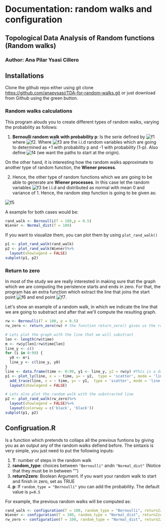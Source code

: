# Documentation: random walks and configuration


## Topological Data Analysis of Random functions (Random walks)
### Author: Ana Pilar Ysasi Cillero


## Installations

Clone the github repo either using git clone <https://github.com/anapysasi/TDA-for-random-walks.git> or just download from Github using the green button.

### Random walks calculations

This program alouds you to create different types of random walks, varying the probability as follows:  

1. __Bernoulli random walk with probability p__: Is the serie defined by ![f1] where  ![f2]. Where  ![f3] are the i.i.d random variables which are going to determined as +1 with probability p and -1 with probability (1-p). Also define  ![f4] (we want the paths to start at the origin). 

On the other hand, it is interesting how the random walks approximate to another type of random function, the __Wiener process__. 

2. Hence, the other type of random functions which we are going to be able to generate are __Wiener processes__. In this case let the random variables ![f3] be i.i.d and distributed as normal with mean 0 and variance of 1. Hence, the random step function is going to be given as: 

![f5]

A example for both cases would be:

```R
rand_walk <- Bernoulli(T = 100,p = 0.5)
Wiener <- Normal_dist(T = 100)
```

If you want to visualize them, you can plot them by using ```plot_rand_walk()```
```R
p1 <- plot_rand_walk(rand_walk) 
p2 <- plot_rand_walk(Wiener)%>%
  layout(showlegend = FALSE)
subplot(p1, p2)
```


### Return to zero

In most of the study we are really interested in making sure that the graph which we are computing the peristence starts and ends in zero. For that, the program has an extra function which extract the line that joins the start point ![f6]  and end point ![f7]. 

Let's show an example of a random walk, in which we indicate the line that we are going to substract and after that we'll compute the resulting graph.

```R
rw <- Bernoulli(T = 100, p = 0.5)
rw_zero <- return_zero(rw) # the function return_zero() gives us the random walk after subtracting the correspondent line

# Lets plot the graph with the line that we will substract
len <- length(rw$time)
m <- rw$y[len]/rw$time[len]
line_y <- c()
for (i in 0:99) {
  y0 <- m*i
  line_y <- c(line_y, y0)
}
line <- data.frame(time <- 0:99, y1 <- line_y, y2 = rw$y) #This is a data frame with the line and the random walk
p1 <- plot_ly(line, x = ~ time, y= ~ y2,  type = 'scatter', mode = 'line', name = "random walk")%>%
  add_trace(line, x = ~ time, y= ~ y1,  type = 'scatter', mode = 'line', name = "line")%>%
  layout(showlegend = FALSE)

# Lets also plot the random walk with the substracted line
p2 <- plot_rand_walk(rw_zero)%>%
  layout(showlegend = FALSE)%>%
  layout(colorway = c('black', 'black')) 
subplot(p1, p2)
```


## Configruation.R

Is a function which pretends to collaps all the previous funtions by giving you as an output any of the random walks defiend before. The sintaxis is very simple, you just need to put the following inputs:

1. __T__: number of steps in the random walk
2. __random_type__: choices between ```"Bernoulli"``` andn ```"Normal_dist"``` (Notice that they must be in between "")
3. __return2zero__: Boolean Argument. If you want your random walk to start and finish in zero, set as TRUE
4. __p__: If ```random_type = "Bernoulli"``` you can add the probability. The default value is ```p=0.5```

For example, the previous random walks will be computed as:
```R
rand_walk <- configuration(T = 100, random_type = "Bernoulli", return2zero = FALSE, p = 0.5) 
Wiener <- configuration(T = 100, random_type = "Normal_dist", return2zero = FALSE) 
rw_zero <- configuration(T = 100, random_type = "Normal_dist", return2zero = TRUE) 
```

[f1]: http://chart.apis.google.com/chart?cht=tx&chl=\\{S_{n}\\}
[f2]: http://chart.apis.google.com/chart?cht=tx&chl=S_n=\\sum_{i=1}^{n}Z_n
[f3]: http://chart.apis.google.com/chart?cht=tx&chl=Z_n
[f4]: http://chart.apis.google.com/chart?cht=tx&chl=Z_0=0 
[f5]: http://chart.apis.google.com/chart?cht=tx&chl=S_n(t)=\\frac{1}{\sqrt{T}}\\sum_{1\\leq{k}\\leq{T}}Z_k,\\quad\{T}\\in\\mathbb{N} 
[f6]: http://chart.apis.google.com/chart?cht=tx&chl=x_0=(0,0)
[f7]: http://chart.apis.google.com/chart?cht=tx&chl=x_T=(T,S_t) 

